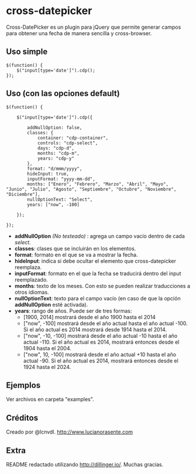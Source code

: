 cross-datepicker
================

Cross-DatePicker es un plugin para jQuery que permite generar campos para obtener una fecha de manera sencilla y cross-browser.

## Uso simple
```
$(function() {
    $("input[type='date']").cdp();
});
```

## Uso (con las opciones default)

```
$(function() {

    $("input[type='date']").cdp({
    
        addNullOption: false,
        classes: {
            container: "cdp-container",
            controls: "cdp-select",
            days: "cdp-d",
            months: "cdp-m",
            years: "cdp-y"
        },
        format: "d/mmm/yyyy",
        hideInput: true,
        inputFormat: "yyyy-mm-dd",
        months: ["Enero", "Febrero", "Marzo", "Abril", "Mayo", "Junio", "Julio", "Agosto", "Septiembre", "Octubre", "Noviembre", "Diciembre"],
        nullOptionText: "Select",
        years: ["now", -100]
        
    });
    
});
```

* **addNullOption** *(No testeado)* : agrega un campo vacío dentro de cada *select*.
* **classes**: clases que se incluirán en los elementos.
* **format**: formato en el que se va a mostrar la fecha.
* **hideInput**: indica si debe ocultar el elemento que cross-datepicker reemplaza.
* **inputFormat**: formato en el que la fecha se traducirá dentro del input reemplazado.
* **months**: texto de los meses. Con esto se pueden realizar traducciones a otros idiomas.
* **nullOptionText**: texto para el campo vacío (en caso de que la opción **addNullOption** esté activada).
* **years**: rango de años. Puede ser de tres formas:
  + [1900, 2014] mostrará desde el año 1900 hasta el 2014
  + ["now", -100] mostrará desde el año actual hasta el año actual -100. Si el año actual es 2014 mostrará desde 1914  hasta el 2014.
  + ["now", -10, -100] mostrará desde el año actual -10 hasta el año actual -110. Si el año actual es 2014, mostrará entonces desde el 1904 hasta el 2004.
  + ["now", 10, -100] mostrará desde el año actual +10 hasta el año actual -90. Si el año actual es 2014, mostrará entonces desde el 1924 hasta el 2024.

## Ejemplos

Ver archivos en carpeta "examples".

## Créditos
Creado por @lcnvdl. http://www.lucianorasente.com

## Extra

README redactado utilizando http://dillinger.io/. Muchas gracias.
